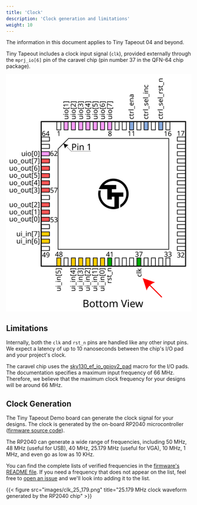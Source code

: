 ```yaml
---
title: 'Clock'
description: 'Clock generation and limitations'
weight: 10
---
```


The information in this document applies to Tiny Tapeout 04 and beyond.

Tiny Tapeout includes a clock input signal (`clk`), provided externally through the `mprj_io[6]` pin of the caravel chip (pin number 37 in the QFN-64 chip package).

![QFN-64 chip clk pin](images/pinout_clk.svg)

## Limitations

Internally, both the `clk` and `rst_n` pins are handled like any other input pins. We expect a latency of up to 10 nanoseconds between the chip's I/O pad and your project's clock.

The caravel chip uses the [sky130_ef_io_gpiov2_pad](https://skywater-pdk.readthedocs.io/en/main/contents/libraries/sky130_fd_io/docs/user_guide.html#sky130-fd-io-gpiov2-additional-features) macro for the I/O pads. The documentation specifies a maximum input frequency of 66 MHz. Therefore, we believe that the maximum clock frequency for your designs will be around 66 MHz.

## Clock Generation

The Tiny Tapeout Demo board can generate the clock signal for your designs. The clock is generated by the on-board RP2040 microcontroller ([firmware source code](https://github.com/TinyTapeout/tt-rp2040-firmware/blob/main/src/clkgen.c)).

The RP2040 can generate a wide range of frequencies, including 50 MHz, 48 MHz (useful for USB), 40 MHz, 25.179 MHz (useful for VGA), 10 MHz, 1 MHz, and even go as low as 10 KHz.

You can find the complete lists of verified frequencies in the [firmware's README file](https://github.com/TinyTapeout/tt-rp2040-firmware#clock-configurations). If you need a frequency that does not appear on the list, feel free to [open an issue](https://github.com/TinyTapeout/tt-rp2040-firmware/issues/new) and we'll look into adding it to the list.

{{< figure src="images/clk_25_179.png" title="25.179 MHz clock waveform generated by the RP2040 chip" >}}
